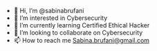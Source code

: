 - 👋 Hi, I’m @sabinabrufani
- 👀 I’m interested in Cybersecurity
- 🌱 I’m currently learning Certified Ethical Hacker
- 💞️ I’m looking to collaborate on Cybersecurity
- 📫 How to reach me Sabina.brufani@gmail.com

<!---
sabinabrufani/sabinabrufani is a ✨ special ✨ repository because its `README.md` (this file) appears on your GitHub profile.
You can click the Preview link to take a look at your changes.
--->
